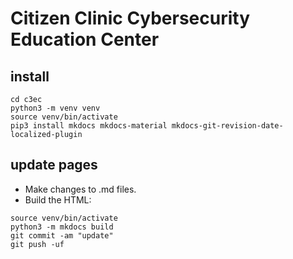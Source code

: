 # Citizen Clinic Cybersecurity Education Center

## install

```
cd c3ec
python3 -m venv venv
source venv/bin/activate
pip3 install mkdocs mkdocs-material mkdocs-git-revision-date-localized-plugin
```

## update pages

- Make changes to .md files.
- Build the HTML:

```
source venv/bin/activate
python3 -m mkdocs build
git commit -am "update"
git push -uf
```
